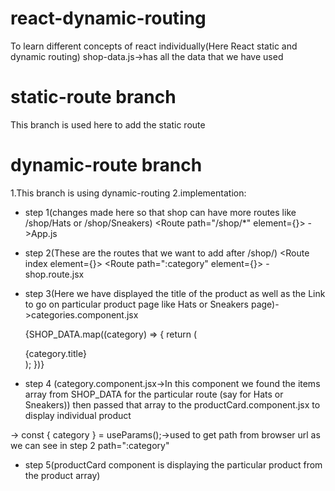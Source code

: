 # react-dynamic-routing

To learn different concepts of react individually(Here React static and dynamic routing)
shop-data.js->has all the data that we have used

# static-route branch

This branch is used here to add the static route

# dynamic-route branch

1.This branch is using dynamic-routing
2.implementation:

- step 1(changes made here so that shop can have more routes like /shop/Hats or /shop/Sneakers)
  <Route path="/shop/\*" element={<Shop></Shop>}></Route> ->App.js

- step 2(These are the routes that we want to add after /shop/)
  <Routes>
  <Route index element={<Categories></Categories>}></Route>
  <Route path=":category" element={<Category></Category>}></Route>
  </Routes> -shop.route.jsx

- step 3(Here we have displayed the title of the product as well as the Link to go on particular product
  page like Hats or Sneakers page)->categories.component.jsx

  {SHOP_DATA.map((category) => {
  return (
  <div key={category.title}>
  <Link to={category.title}>{category.title}</Link>
  </div>
  );
  })}

- step 4 (category.component.jsx->In this component we found the items array from SHOP_DATA for the particular route (say for Hats or Sneakers)) then passed that array to the productCard.component.jsx
  to display individual product

-> const { category } = useParams();->used to get path from browser url as we can see in step 2 path=":category"

- step 5(productCard component is displaying the particular product from the product array)
